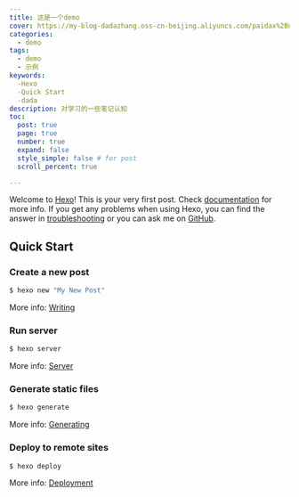 ```yaml
---
title: 这是一个demo
cover: https://my-blog-dadazhang.oss-cn-beijing.aliyuncs.com/paidax%2Bnezha.jpg
categories: 
  - demo
tags:
  - demo
  - 示例
keywords:
  -Hexo
  -Quick Start
  -dada
description: 对学习的一些笔记认知
toc:
  post: true
  page: true
  number: true
  expand: false
  style_simple: false # for post
  scroll_percent: true

---
```

Welcome to [Hexo](https://hexo.io/)! This is your very first post. Check [documentation](https://hexo.io/docs/) for more info. If you get any problems when using Hexo, you can find the answer in [troubleshooting](https://hexo.io/docs/troubleshooting.html) or you can ask me on [GitHub](https://github.com/hexojs/hexo/issues).

## Quick Start

### Create a new post

``` bash
$ hexo new "My New Post"
```

More info: [Writing](https://hexo.io/docs/writing.html)

### Run server

``` bash
$ hexo server
```

More info: [Server](https://hexo.io/docs/server.html)

### Generate static files

``` bash
$ hexo generate
```

More info: [Generating](https://hexo.io/docs/generating.html)

### Deploy to remote sites

``` bash
$ hexo deploy
```

More info: [Deployment](https://hexo.io/docs/one-command-deployment.html)

